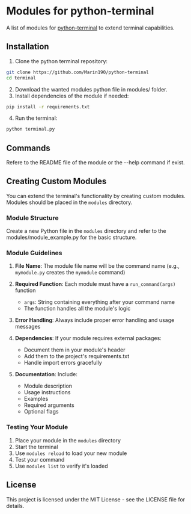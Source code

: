 # Modules for python-terminal

A list of modules for [python-terminal](https://github.com/Marin190/python-terminal) to extend terminal capabilities.

## Installation

1. Clone the python terminal repository:
```bash
git clone https://github.com/Marin190/python-terminal
cd terminal
```

2. Download the wanted modules python file in modules/ folder.
3. Install dependencies of the module if needed:
```bash
pip install -r requirements.txt
```
4. Run the terminal:
```bash
python terminal.py
```

## Commands

Refere to the README file of the module or the --help command if exist.

## Creating Custom Modules

You can extend the terminal's functionality by creating custom modules. Modules should be placed in the `modules` directory.

### Module Structure

Create a new Python file in the `modules` directory and refer to the modules/module_example.py for the basic structure.

### Module Guidelines

1. **File Name**: The module file name will be the command name (e.g., `mymodule.py` creates the `mymodule` command)

2. **Required Function**: Each module must have a `run_command(args)` function
   - `args`: String containing everything after your command name
   - The function handles all the module's logic

3. **Error Handling**: Always include proper error handling and usage messages

4. **Dependencies**: If your module requires external packages:
   - Document them in your module's header
   - Add them to the project's requirements.txt
   - Handle import errors gracefully

5. **Documentation**: Include:
   - Module description
   - Usage instructions
   - Examples
   - Required arguments
   - Optional flags


### Testing Your Module

1. Place your module in the `modules` directory
2. Start the terminal
3. Use `modules reload` to load your new module
4. Test your command
5. Use `modules list` to verify it's loaded

## License

This project is licensed under the MIT License - see the LICENSE file for details. 